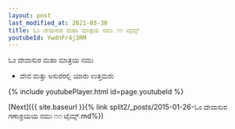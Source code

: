 ```yaml
---
layout: post
last_modified_at: 2021-03-30
title: ಓಂ ದೇವಾಸುರ ಮಹಾ ಮಾತ್ರಯ ನಮಃ ೧೧ ಟೈಮ್ಸ್
youtubeId: YwdnFr4j3RM
---
```

 
 
 ಓಂ ದೇವಾಸುರ ಮಹಾ ಮಾತ್ರಯ ನಮಃ  
 
 -  ದೇವ ಮತ್ತು ಅಸುರರಲ್ಲಿ ಯಾರು ಉತ್ತಮರು 
 
  
 
  
 
 
 
 
 
 


{% include youtubePlayer.html id=page.youtubeId %}
 
[Next]({{ site.baseurl }}{% link  split2/_posts/2015-01-26-ಓಂ ದೇವಾಸುರ ಗಣಾಶ್ರಯಯ ನಮಃ ೧೧ ಟೈಮ್ಸ್.md%})
 
